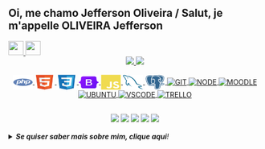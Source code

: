 <!--
**wasabibr/wasabibr** is a ✨ _special_ ✨ repository because its `README.md` (this file) appears on your GitHub profile.

Here are some ideas to get you started:

- 🔭 I’m currently working on ...
- 🌱 I’m currently learning ...
- 👯 I’m looking to collaborate on ...
- 🤔 I’m looking for help with ...
- 💬 Ask me about ...
- 📫 How to reach me: ...
- 😄 Pronouns: ...
- ⚡ Fun fact: ...
- 🔭 No momento estou trabalhando com PHP, HTML, CSS e JS.
- 🌱 Tenho estudado além de PHP e JS, JAVA.
-->

## Oi, me chamo Jefferson Oliveira / Salut, je m'appelle OLIVEIRA Jefferson  

<div>
  <a href="https://github.com/wasabibr">
  <img src="https://user-images.githubusercontent.com/34520708/159102373-102de562-6881-4078-b25a-de88c47409f5.png" width="30" height="28">
  <img src="https://user-images.githubusercontent.com/34520708/159102695-83f6a522-be03-4000-a441-23895093a520.png" width="30" height="28">
</div>
  
<div align="center">
  <a href="https://github.com/wasabibr">
  <img height="180em" src="https://github-readme-stats.vercel.app/api?username=wasabibr&show_icons=true&include_all_commits=true&count_private=true"/>
  <img height="180em" src="https://github-readme-stats.vercel.app/api/top-langs/?username=wasabibr&layout=compact&langs_count=7"/>
</div>
  
<div style="display: inline_block" align="center"><br>
  <img align="center" alt="PHP" height="30" width="40" src="https://raw.githubusercontent.com/devicons/devicon/master/icons/php/php-plain.svg">
  <!--
  <img align="center" alt="LARAVEL" height="30" width="40" src='https://icongr.am/devicon/laravel-plain-wordmark.svg?size=128&color=d33131'>
  <img align="center" alt="CAKE" height="30" width="40" src=''>
  <img align="center" alt="JAVA" height="30" width="40" src="https://raw.githubusercontent.com/devicons/devicon/master/icons/java/java-original.svg">
  -->
  <!--
  <img align="center" alt="SPRING" height="30" width="40" src="https://cdn.jsdelivr.net/gh/devicons/devicon/icons/spring/spring-original.svg">
  -->
  <img align="center" alt="HTML" height="30" width="40" src="https://raw.githubusercontent.com/devicons/devicon/master/icons/html5/html5-original.svg">
  <img align="center" alt="CSS" height="30" width="40" src="https://raw.githubusercontent.com/devicons/devicon/master/icons/css3/css3-original.svg">
  <!--
  <img align="center" alt="SASS" height="30" width="40" src="https://raw.githubusercontent.com/devicons/devicon/master/icons/sass/sass-original.svg">
  -->
  <img align="center" alt="BOOTSTRAP" height="30" width="40" src="https://raw.githubusercontent.com/devicons/devicon/master/icons/bootstrap/bootstrap-original.svg">
  <img align="center" alt="JS" height="30" width="40" src="https://raw.githubusercontent.com/devicons/devicon/master/icons/javascript/javascript-plain.svg">
  <!--
  <img align="center" alt="NODE" height="30" width="40" src="https://cdn.jsdelivr.net/gh/devicons/devicon/icons/nodejs/nodejs-original.svg">
  <img align="center" alt="REACT" height="30" width="40" src="https://raw.githubusercontent.com/devicons/devicon/master/icons/react/react-original.svg">
  <img align="center" alt="PYTHON" height="30" width="40" src="https://raw.githubusercontent.com/devicons/devicon/master/icons/python/python-original.svg">
  -->
  <img align="center" alt="MYSQL" height="30" width="40" src="https://raw.githubusercontent.com/devicons/devicon/master/icons/mysql/mysql-plain.svg">
  <img align="center" alt="POSTGRESQL" height="30" width="40" src="https://raw.githubusercontent.com/devicons/devicon/master/icons/postgresql/postgresql-plain.svg">
  <img align="center" alt="GIT" height="30" width="40" src='https://cdn.jsdelivr.net/gh/devicons/devicon/icons/git/git-original.svg'>
  <img align="center" alt="NODE" height="30" width="40" src="https://icongr.am/devicon/gitlab-original.svg?size=128&color=000000">
  <img align="center" alt="MOODLE" height="30" width="40" src='https://icongr.am/devicon/moodle-original.svg?size=128&color=currentColor'>
  <img align="center" alt="UBUNTU" height="30" width="40" src='https://icongr.am/devicon/ubuntu-plain.svg?size=128&color=f58300'>
  <img align="center" alt="VSCODE" height="30" width="40" src='https://icongr.am/devicon/visualstudio-plain.svg?size=128&color=d33131'>
  <img align="center" alt="TRELLO" height="30" width="40" src='https://icongr.am/devicon/trello-plain-wordmark.svg?size=128&color=006ce0'>
  <!--
  <img align="center" alt="" height="30" width="40" src=''>
  -->
</div>
  
  ##

<div align="center"> 
  <a href = "mailto:jefframosbr@gmail.com"><img src="https://img.shields.io/badge/-Gmail-red?style=for-the-badge&logo=gmail&logoColor=white" target="_blank"></a>
  <a href="https://www.linkedin.com/in/jefferson-leandro-ramos-de-oliveira-b6283aa" target="_blank"><img src="https://img.shields.io/badge/-LinkedIn-%230077B5?style=for-the-badge&logo=linkedin&logoColor=white" target="_blank"></a>
  <a href = "https://wasabibr.github.io"><img src="https://img.shields.io/badge/-github.io-%23333?style=for-the-badge&logo=github&logoColor=white" target="_blank"></a>
  <a href="https://discord.gg/dBTPSDqg" target="_blank"><img src="https://img.shields.io/badge/Discord-7289DA?style=for-the-badge&logo=discord&logoColor=white" target="_blank"></a>
  <a href = "https://www.freecodecamp.org/jefferson-l-ramos-de-oliveira"><img src="https://img.shields.io/badge/-freecodecamp-%23344?style=for-the-badge&logo=freecodecamp&logoColor=white" target="_blank"></a>
</div>
  
<br>
  
 <details>
   <summary><em><b>Se quiser saber mais sobre mim, clique aqui</b>!</em></summary>
  <div align="left" sytle="color: red">

  ``` js
  const wasabibr = {
      pessoal: {
          nomeCompleto: 'Jefferson Leandro Ramos de Oliveira',
          aniversario: '1978-02-10',
          pronomes: 'ele' | 'dele',
          interesses: ['música' , 'literatura' , 'estudo de linguagens' , 'cinema' , 'XBOX'],
          hobbyAtual: ['literatura clássica' , 'literatura syfy' , 'literatura fantástica medieval']
      },
      profissional: {
          localDeTrabalho: 'Instituto Metrópole Digital (IMD/UFRN)',
          cargoAtual: 'Desenvolvedor Web Front End Jr',
          descricaoDeAtividades: 'Diagramação web do material didática digital dos Cursos Técnicos do IMD',
          tecnologiasEnvolvidas: ['HTML5' , 'JS' , 'CSS3' , 'PHP7' , 'PostgreSQL']
      },
      tecnico: {
          tecnologias: {
              frontEnd: {
                  Javascript: ['Vanilla JS'],
                  HTML: ['HTML5'],
                  CSS: ['Bootstrap']
              },
              backEnd: {
                  Javascript: ['Vanilla JS'],
                  DB: ['SQL SERVER' , 'PostgreSQL' , ' MySQL'],
                  PHP: ['PHP7']
              },
              emEstudo: {
                  Java: ['Java8' , 'Spring'],
                  Javascript: ['React' , 'Angular'],
                  PHP: ['PHP7' , 'Laravel']
              },
          },
      }
  }
  ```
  </div>
</details>
